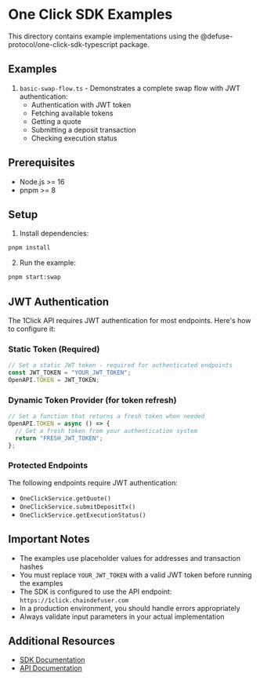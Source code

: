 # One Click SDK Examples

This directory contains example implementations using the @defuse-protocol/one-click-sdk-typescript package.

## Examples

1. `basic-swap-flow.ts` - Demonstrates a complete swap flow with JWT authentication:
   - Authentication with JWT token
   - Fetching available tokens
   - Getting a quote
   - Submitting a deposit transaction
   - Checking execution status

## Prerequisites

- Node.js >= 16
- pnpm >= 8

## Setup

1. Install dependencies:
```bash
pnpm install
```

2. Run the example:
```bash
pnpm start:swap
```

## JWT Authentication

The 1Click API requires JWT authentication for most endpoints. Here's how to configure it:

### Static Token (Required)

```typescript
// Set a static JWT token - required for authenticated endpoints
const JWT_TOKEN = "YOUR_JWT_TOKEN";
OpenAPI.TOKEN = JWT_TOKEN;
```

### Dynamic Token Provider (for token refresh)

```typescript
// Set a function that returns a fresh token when needed
OpenAPI.TOKEN = async () => {
  // Get a fresh token from your authentication system
  return "FRESH_JWT_TOKEN";
};
```

### Protected Endpoints

The following endpoints require JWT authentication:
- `OneClickService.getQuote()`
- `OneClickService.submitDepositTx()`
- `OneClickService.getExecutionStatus()`

## Important Notes

- The examples use placeholder values for addresses and transaction hashes
- You must replace `YOUR_JWT_TOKEN` with a valid JWT token before running the examples
- The SDK is configured to use the API endpoint: `https://1click.chaindefuser.com`
- In a production environment, you should handle errors appropriately
- Always validate input parameters in your actual implementation

## Additional Resources

- [SDK Documentation](https://github.com/defuse-protocol/one-click-sdk-typescript)
- [API Documentation](https://1click.chaindefuser.com/docs) 